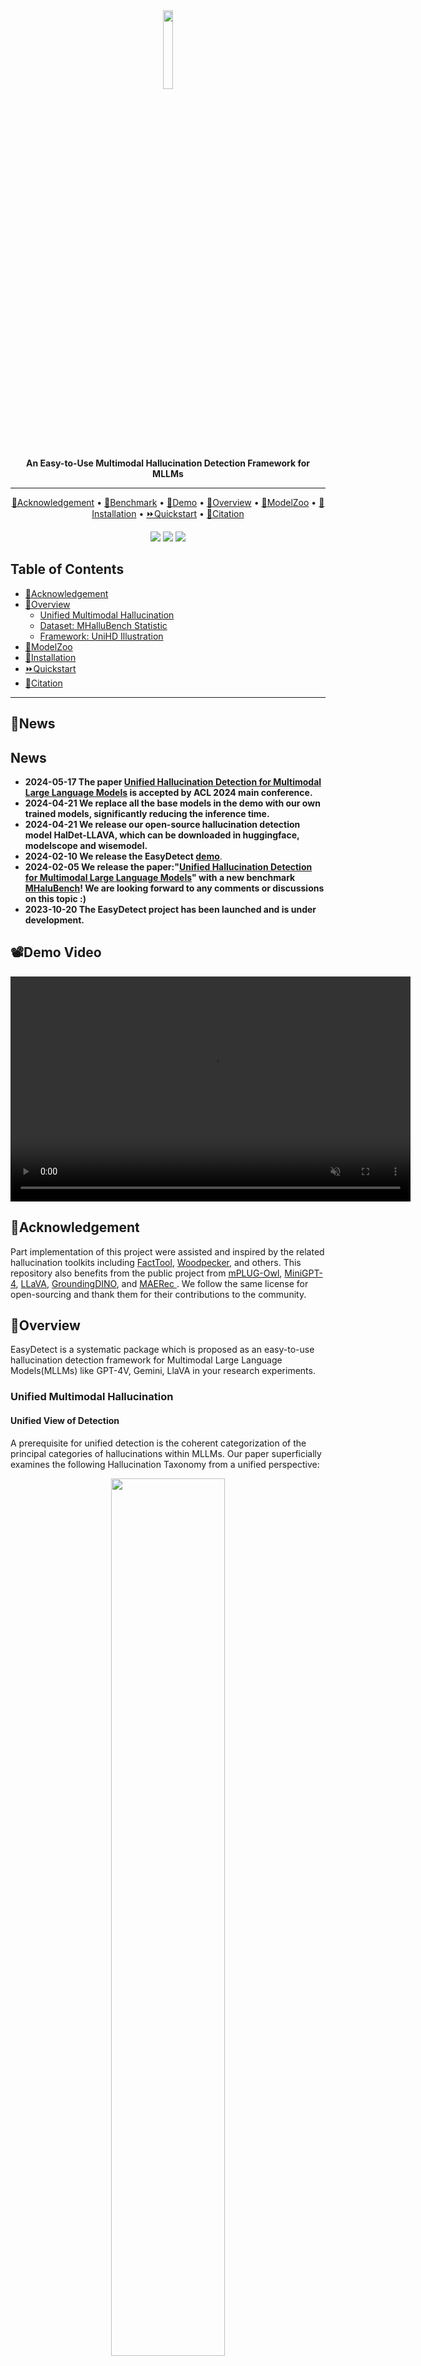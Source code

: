 <div align="center">

<img src="figs/easydetect.jpg" width="18%" height="18%">

**An Easy-to-Use Multimodal Hallucination Detection Framework for MLLMs**
 
---

<p align="center">
  <a href="#citation">🌻Acknowledgement</a> •
  <a href="https://huggingface.co/datasets/openkg/MHaluBench">🤗Benchmark</a> •
  <a href="http://easydetect.zjukg.cn/">🍎Demo</a> •
  <a href="#overview">🌟Overview</a> •
  <a href="#modelzoo">🐧ModelZoo</a> •
  <a href="#installation">🔧Installation</a> •
  <a href="#quickstart">⏩Quickstart</a> •
  <a href="#citation">🚩Citation</a> 
  <!-- <a href="#contributors">🎉Contributors</a> -->
</p>

![](https://img.shields.io/badge/version-v0.1.1-blue)
![](https://img.shields.io/github/last-commit/zjunlp/EasyDetect?color=green) 
![](https://img.shields.io/badge/PRs-Welcome-red) 
<!-- [![License: MIT](https://img.shields.io/badge/License-MIT-green.svg)](https://opensource.org/licenses/MIT) -->

</div>

## Table of Contents

- <a href="#acknowledgement">🌻Acknowledgement</a>
- <a href="#overview">🌟Overview</a>
  - <a href="#unified-multimodal-hallucination">Unified Multimodal Hallucination </a>
  - <a href="#dataset-mhallubench-statistic">Dataset: MHalluBench Statistic</a>
  - <a href="#framework-uniHD-illustration">Framework: UniHD Illustration</a>
- <a href="#modelzoo">🐧ModelZoo</a>
- <a href="#installation">🔧Installation</a>
- <a href="#quickstart">⏩Quickstart</a>
- <a href="#citation">🚩Citation</a>
---
## 🔔News
## News
- **2024-05-17 The paper [Unified Hallucination Detection for Multimodal Large Language Models](https://arxiv.org/abs/2402.03190) is accepted by ACL 2024 main conference.**
- **2024-04-21 We replace all the base models in the demo with our own trained models, significantly reducing the inference time.**
- **2024-04-21 We release our open-source hallucination detection model HalDet-LLAVA, which can be downloaded in huggingface, modelscope and wisemodel.**
- **2024-02-10 We release the EasyDetect [demo](http://easydetect.zjukg.cn/)**.
- **2024-02-05  We release the paper:"[Unified Hallucination Detection for Multimodal Large Language Models](https://arxiv.org/abs/2402.03190)" with a new benchmark [MHaluBench](https://huggingface.co/datasets/openkg/MHaluBench)! We are looking forward to any comments or discussions on this topic :)**
- **2023-10-20 The EasyDetect project has been launched and is under development.**


## 📽️Demo Video
<video width="640" height="360" controls muted>
  <source src="figs/动图.mp4" type="video/mp4">
</video>


## 🌻Acknowledgement

Part implementation of this project were assisted and inspired by the related hallucination toolkits including [FactTool](https://github.com/GAIR-NLP/factool), [Woodpecker](https://github.com/BradyFU/Woodpecker), and others. 
This repository also benefits from the public project from [mPLUG-Owl](https://github.com/X-PLUG/mPLUG-Owl), [MiniGPT-4](https://github.com/Vision-CAIR/MiniGPT-4), [LLaVA](https://github.com/haotian-liu/LLaVA), [GroundingDINO](https://github.com/IDEA-Research/GroundingDINO), and [MAERec ](https://github.com/Mountchicken/Union14M). 
We follow the same license for open-sourcing and thank them for their contributions to the community.



## 🌟Overview

EasyDetect is a systematic package which is proposed as an easy-to-use hallucination detection framework for Multimodal Large Language Models(MLLMs) like GPT-4V, Gemini, LlaVA in your research experiments. 

### Unified Multimodal Hallucination

#### Unified View of Detection

A prerequisite for unified detection is the coherent categorization of the principal categories of hallucinations within MLLMs. Our paper superficially examines the following Hallucination Taxonomy from a unified perspective:

<p align="center">
<img src="figs/view.png"  width="60%" height="60%">
<img src="figs/intro.png" width="60%" height="60%">
</p>

**Figure 1:** Unified multimodal hallucination detection aims to identify and detect modality-conflicting hallucinations at
various levels such as object, attribute, and scene-text, as well as fact-conflicting hallucinations in both image-to-text and text-to-image generation.

**Modality-Conflicting Hallucination.**  MLLMs sometimes generate outputs that conflict with inputs from other modalities, leading to issues such as incorrect objects, attributes, or scene text. An example in above Figure (a) includes an MLLM inaccurately describing an athlete's uniform color, showcasing an attribute-level conflict due to MLLMs' limited ability to achieve fine-grained text-image alignment.

**Fact-Conflicting Hallucination.** Outputs from MLLMs may contradict established factual knowledge. Image-to-text models can generate narratives that stray from the actual content by incorporating irrelevant facts, while text-to-image models may produce visuals that fail to reflect the factual knowledge contained in text prompts. These discrepancies underline the struggle of MLLMs to maintain factual consistency, representing a significant challenge in the domain.

#### Fine-grained Detection Task Definition

Unified detection of multimodal hallucination necessitates the check of each image-text pair `a={v, x}`, wherein `v` denotes either the visual input provided to an MLLM, or the visual output synthesized by it. Correspondingly, `x` signifies the MLLM's generated textual response based on `v` or the textual user query for synthesizing `v`. Within this task, each `x` may contain multiple claims, denoted as $\{c_i\}\_\{i = 1 \cdots n\}$. The objective for hallucination detectors is to assess each claim from `a` to determine whether it is "hallucinatory" or "non-hallucinatory", providing a rationale for their judgments based on the provided definition of hallucination. Text hallucination detection from LLMs denotes a sub-case in this setting, where `v` is null.

### Dataset: MHalluBench Statistic

To advance this research trajectory, we introduce the meta-evaluation benchmark MHaluBench, which encompasses the content from image-to-text and text-to-image generation, aiming to rigorously assess the advancements in multimodal halluci-
nation detectors. Further statistical details about MHaluBench are provided in below Figures.

<img src="figs/datasetinfo.jpg">

**Table 1:** *A comparison of benchmarks with respect to existing fact-checking or hallucination evaluation.* "Check." indicates verifying factual consistency, "Eval." denotes evaluating hallucinations generated by different LLMs, and its response is based on different LLMs under test, while "Det." embodies the evaluation of a detector’s capability in identifying hallucinations.

<p align="center">
  <img src="figs/饼图.png" width="40%" height="40%">
</p>

**Figure 2:** *Claim-Level data statistics of MHaluBench.* "IC" signifies Image Captioning and "T2I" indicates Text-to-Image synthesis, respectively.

<p align="center">
<img src="figs/条形图.png"   width="50%" height="50%">
</p>

**Figure 3:** *Distribution of hallucination categories within hallucination-labeled claims of MHaluBench.* 

### Framework: UniHD Illustration

Addressing the key challenges in hallucination detection, we introduce a unified framework in Figure 4 that systematically tackles multimodal hallucination identification for both image-to-text and text-to-image tasks. Our framework capitalizes on the domain-specific strengths of various tools to efficiently gather multi-modal evidence for confirming hallucinations. 

<img src="figs/framework.png">

**Figure 4:** *The specific illustration of UniHD for unified multimodal hallucination detection.* 

---

## 🐧ModelZoo
You can download two versions of HalDet-LLaVA, 7b and 13b, on three platforms: HuggingFace, ModelScope, and WiseModel.
| HuggingFace |  ModelScope |  WiseModel  |
| ----------- | ----------- | ----------- |
| [HalDet-llava-7b](https://huggingface.co/zjunlp/HalDet-llava-7b)     | [HalDet-llava-7b](https://www.modelscope.cn/models/ZJUNLP/HalDet-llava-7b)       | [HalDet-llava-7b](https://www.wisemodel.cn/models/zjunlp/HalDet-llava-7b)       |
| [HalDet-llava-13b](https://huggingface.co/zjunlp/HalDet-llava-13b)   | [HalDet-llava-13b](https://www.modelscope.cn/models/ZJUNLP/HalDet-llava-13b)        | [HalDet-llava-13b](https://www.wisemodel.cn/models/zjunlp/HalDet-llava-13b)      |

The claim level results on validation dataset
- Self-Check(GPT-4V) means use GPT-4V with 0 or 2 cases
- UniHD(GPT-4V/GPT-4o) means use GPT-4V/GPT-4o with 2-shot and tool information
- HalDet (LLAVA) means use LLAVA-v1.5 trained on our train datasets
<table>
    <tr>
        <td>task type</td>
        <td>model</td>
        <td>Acc</td>
        <td>Prec avg</td>
        <td>Recall avg</td>
        <td>Mac.F1</td>
    </tr>
    <tr>
        <td rowspan="6">image-to-text</td>
        <td>Self-Check 0shot (GPV-4V)</td>
        <td>75.09</td> 
        <td>74.94</td>
        <td>75.19</td>
        <td>74.97</td>
    </tr>
    <tr>
        <td>Self-Check 2shot (GPV-4V)</td>
        <td>79.25</td>
        <td>79.02</td>
        <td>79.16</td>
        <td>79.08</td>
    </tr>
    <tr>
        <td>HalDet (LLAVA-7b)</td>
        <td>75.02</td>
        <td>75.05</td>
        <td>74.18</td>
        <td>74.38</td>
    </tr>
    <tr>
        <td>HalDet (LLAVA-13b)</td>
        <td>78.16</td>
        <td>78.18</td>
        <td>77.48</td>
        <td>77.69</td>
    </tr>
    <tr>
        <td>UniHD(GPT-4V)</td>
        <td>81.91</td>
        <td>81.81</td>
        <td>81.52</td>
        <td>81.63</td>
    </tr>
    <tr>
        <td>UniHD(GPT-4o)</td>
        <td>86.08</td>
        <td>85.89</td>
        <td>86.07</td>
        <td>85.96</td>
    </tr>
    <tr>
        <td rowspan="6">text-to-image</td>
        <td>Self-Check 0shot (GPV-4V)</td>
        <td>76.20</td>
        <td>79.31</td>
        <td>75.99</td>
        <td>75.45</td>
    </tr>
    <tr>
        <td>Self-Check 2shot (GPV-4V)</td>
        <td>80.76</td>
        <td>81.16</td>
        <td>80.69</td>
        <td>80.67</td>
    </tr>
    <tr>
        <td>HalDet (LLAVA-7b)</td>
        <td>67.35</td>
        <td>69.31</td>
        <td>67.50</td>
        <td>66.62</td>
    </tr>
    <tr>
        <td>HalDet (LLAVA-13b)</td>
        <td>74.74</td>
        <td>76.68</td>
        <td>74.88</td>
        <td>74.34</td>
    </tr>
    <tr>
        <td>UniHD(GPT-4V)</td>
        <td>85.82</td>
        <td>85.83</td>
        <td>85.83</td>
        <td>85.82</td>
    </tr>
    <tr>
        <td>UniHD(GPT-4o)</td>
        <td>89.29</td>
        <td>89.28</td>
        <td>89.28</td>
        <td>89.28</td>
    </tr>
</table>

To view more detailed information about HalDet-LLaVA and the train dataset, please refer to the [readme](https://github.com/zjunlp/EasyDetect/blob/main/HalDet-LLaVA/README.md).

## 🔧Installation

**Installation for local development:**
```
git clone https://github.com/zjunlp/EasyDetect.git
cd EasyDetect
pip install -r requirements.txt
```

**Installation for tools(GroundingDINO and MAERec):**
```
# install GroundingDINO
git clone https://github.com/IDEA-Research/GroundingDINO.git
cp -r GroundingDINO pipeline/GroundingDINO
cd pipeline/GroundingDINO/
pip install -e .
cd ..

# install MAERec
git clone https://github.com/Mountchicken/Union14M.git
cp -r Union14M/mmocr-dev-1.x pipeline/mmocr
cd pipeline/mmocr/
pip install -U openmim
mim install mmengine
mim install mmcv
mim install mmdet
pip install timm
pip install -r requirements/albu.txt
pip install -r requirements.txt
pip install -v -e .
cd ..

mkdir weights
cd weights
wget -q https://github.com/IDEA-Research/GroundingDINO/releases/download/v0.1.0-alpha/groundingdino_swint_ogc.pth
wget https://download.openmmlab.com/mmocr/textdet/dbnetpp/dbnetpp_resnet50-oclip_fpnc_1200e_icdar2015/dbnetpp_resnet50-oclip_fpnc_1200e_icdar2015_20221101_124139-4ecb39ac.pth -O dbnetpp.pth
wget https://github.com/Mountchicken/Union14M/releases/download/Checkpoint/maerec_b_union14m.pth -O maerec_b.pth
cd ..
```

---

## ⏩Quickstart

We provide example code for users to quickly get started with EasyDetect.

#### Step1: Write a configuration file in yaml format

Users can easily configure the parameters of EasyDetect in a yaml file or just quickly use the default parameters in the configuration file we provide. The path of the configuration file is EasyDetect/pipeline/config/config.yaml

```yaml
openai:
  api_key: Input your openai api key
  base_url: Input base_url, default is None
  temperature: 0.2  
  max_tokens: 1024
tool: 
  detect:
    groundingdino_config: the path of GroundingDINO_SwinT_OGC.py
    model_path: the path of groundingdino_swint_ogc.pth
    device: cuda:0
    BOX_TRESHOLD: 0.35
    TEXT_TRESHOLD: 0.25
    AREA_THRESHOLD: 0.001
  ocr:
    dbnetpp_config: the path of dbnetpp_resnet50-oclip_fpnc_1200e_icdar2015.py
    dbnetpp_path: the path of dbnetpp.pth
    maerec_config: the path of maerec_b_union14m.py
    maerec_path: the path of maerec_b.pth
    device: cuda:0
    content: word.number
    cachefiles_path: the path of cache_files to save temp images
    BOX_TRESHOLD: 0.2
    TEXT_TRESHOLD: 0.25
  google_serper:
    serper_api_key: Input your serper api key
    snippet_cnt: 10
prompts:
  claim_generate: pipeline/prompts/claim_generate.yaml
  query_generate: pipeline/prompts/query_generate.yaml
  verify: pipeline/prompts/verify.yaml
```

#### Step2: Run with the Example Code
Example Code
```python
from pipeline.run_pipeline import *
pipeline = Pipeline()
text = "The cafe in the image is named \"Hauptbahnhof\""
image_path = "./examples/058214af21a03013.jpg"
type = "image-to-text"
response, claim_list = pipeline.run(text=text, image_path=image_path, type=type)
print(response)
print(claim_list)
```



---
## 🚩Citation

Please cite our repository if you use EasyDetect in your work.

```bibtex
@article{chen23factchd,
  author       = {Xiang Chen and Duanzheng Song and Honghao Gui and Chengxi Wang and Ningyu Zhang and 
                  Jiang Yong and Fei Huang and Chengfei Lv and Dan Zhang and Huajun Chen},
  title        = {FactCHD: Benchmarking Fact-Conflicting Hallucination Detection},
  journal      = {CoRR},
  volume       = {abs/2310.12086},
  year         = {2023},
  url          = {https://doi.org/10.48550/arXiv.2310.12086},
  doi          = {10.48550/ARXIV.2310.12086},
  eprinttype    = {arXiv},
  eprint       = {2310.12086},
  biburl       = {https://dblp.org/rec/journals/corr/abs-2310-12086.bib},
  bibsource    = {dblp computer science bibliography, https://dblp.org}
}
@article{chen24unihd,
  author       = {Xiang Chen and Chenxi Wang and Yida Xue and Ningyu Zhang and Xiaoyan Yang and 
                  Qiang Li and Yue Shen and Lei Liang and Jinjie Gu and Huajun Chen},
  title        = {Unified Hallucination Detection for Multimodal Large Language Models},
  journal      = {CoRR},
  volume       = {abs/2402.03190},
  year         = {2024},
  url          = {https://doi.org/10.48550/arXiv.2402.03190},
  doi          = {10.48550/ARXIV.2402.03190},
  eprinttype    = {arXiv},
  eprint       = {2402.03190},
  biburl       = {https://dblp.org/rec/journals/corr/abs-2402-03190.bib},
  bibsource    = {dblp computer science bibliography, https://dblp.org}
}
```

---



## 🎉Contributors

<a href="https://github.com/OpenKG-ORG/EasyDetect/graphs/contributors">
  <img src="https://contrib.rocks/image?repo=OpenKG-ORG/EasyDetect" />
</a>

We will offer long-term maintenance to fix bugs, solve issues and meet new requests. So if you have any problems, please put issues to us.
